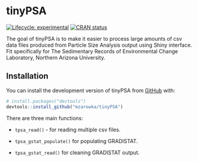 
<!-- README.md is generated from README.Rmd. Please edit that file -->

# tinyPSA

<!-- badges: start -->

[![Lifecycle:
experimental](https://img.shields.io/badge/lifecycle-experimental-orange.svg)](https://lifecycle.r-lib.org/articles/stages.html#experimental)
[![CRAN
status](https://www.r-pkg.org/badges/version/beckman.coulter)](https://CRAN.R-project.org/package=tinyPSA)

<!-- badges: end -->

The goal of tinyPSA is to make it easier to process large amounts of csv
data files produced from Particle Size Analysis output using Shiny
interface. Fit specifically for The Sedimentary Records of Environmental
Change Laboratory, Northern Arizona University.

## Installation

You can install the development version of tinyPSA from
[GitHub](https://github.com/) with:

``` r
# install.packages("devtools")
devtools::install_github("mzarowka/tinyPSA")
```

There are three main functions:

- `tpsa_read()` - for reading multiple csv files.

- `tpsa_gstat_populate()` for populating GRADISTAT.

- `tpsa_gstat_read()` for cleaning GRADISTAT output.
